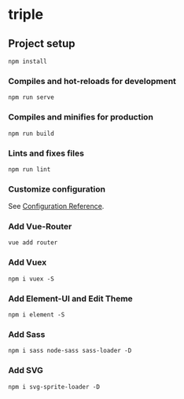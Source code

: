 # triple

## Project setup
```
npm install
```

### Compiles and hot-reloads for development
```
npm run serve
```

### Compiles and minifies for production
```
npm run build
```

### Lints and fixes files
```
npm run lint
```

### Customize configuration
See [Configuration Reference](https://cli.vuejs.org/config/).

### Add Vue-Router
```
vue add router
```

### Add Vuex
```
npm i vuex -S
```

### Add Element-UI and Edit Theme
```
npm i element -S
```

### Add Sass
```
npm i sass node-sass sass-loader -D
```

### Add SVG
```
npm i svg-sprite-loader -D
```
